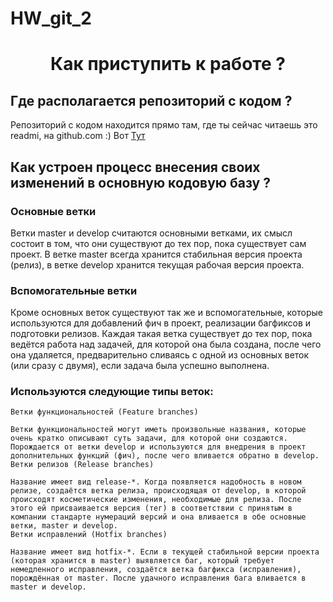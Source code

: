 # HW_git_2


<h1 align="center"Привет, меня зовут Максим !

<h3 align="center">Как приступить к работе ?</h3>

## Где располагается репозиторий с кодом ?

Репозиторий с кодом находится прямо там, где ты сейчас читаешь это readmi, на github.com :) Вот [Тут](https://github.com/Spookyviking/HW_git_2)

## Как устроен процесс внесения своих изменений в основную кодовую базу ?

### Основные ветки

Ветки master и develop считаются основными ветками, их смысл состоит в том, что они существуют до тех пор, пока существует сам проект. В ветке master всегда хранится стабильная версия проекта (релиз), в ветке develop хранится текущая рабочая версия проекта.

### Вспомогательные ветки

Кроме основных веток существуют так же и вспомогательные, которые используются для добавлений фич в проект, реализации багфиксов и подготовки релизов. Каждая такая ветка существует до тех пор, пока ведётся работа над задачей, для которой она была создана, после чего она удаляется, предварительно сливаясь с одной из основных веток (или сразу с двумя), если задача была успешно выполнена.

### Используются следующие типы веток:

    Ветки функциональностей (Feature branches)

    Ветки функциональностей могут иметь произвольные названия, которые очень кратко описывают суть задачи, для которой они создаются. Порождается от ветки develop и используются для внедрения в проект дополнительных функций (фич), после чего вливается обратно в develop.
    Ветки релизов (Release branches)

    Название имеет вид release-*. Когда появляется надобность в новом релизе, создаётся ветка релиза, происходящая от develop, в которой происходят косметические изменения, необходимые для релиза. После этого ей присваивается версия (тег) в соответствии с принятым в компании стандарте нумераций версий и она вливается в обе основные ветки, master и develop.
    Ветки исправлений (Hotfix branches)

    Название имеет вид hotfix-*. Если в текущей стабильной версии проекта (которая хранится в master) выявляется баг, который требует немедленного исправления, создаётся ветка багфикса (исправления), порождённая от master. После удачного исправления бага вливается в master и develop.

